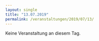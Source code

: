 ```yaml
---
layout: single
title: "13.07.2019"
permalink: /veranstaltungen/2019/07/13/
---
```


Keine Veranstaltung an diesem Tag.
